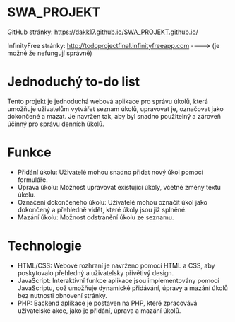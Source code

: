 # SWA_PROJEKT
GitHub stránky: https://dakk17.github.io/SWA_PROJEKT.github.io/

InfinityFree stránky: http://todoprojectfinal.infinityfreeapp.com ----> (je možné že nefungují správně)


# Jednoduchý to-do list

Tento projekt je jednoduchá webová aplikace pro správu úkolů, která umožňuje uživatelům vytvářet seznam úkolů, upravovat je, označovat jako dokončené a mazat. Je navržen tak, aby byl snadno použitelný a zároveň účinný pro správu denních úkolů.

# Funkce

- Přidání úkolu: Uživatelé mohou snadno přidat nový úkol pomocí formuláře.
- Úprava úkolu: Možnost upravovat existující úkoly, včetně změny textu úkolu.
- Označení dokončeného úkolu: Uživatelé mohou označit úkol jako dokončený a přehledně vidět, které úkoly jsou již splněné.
- Mazání úkolu: Možnost odstranění úkolu ze seznamu.
  
# Technologie
- HTML/CSS: Webové rozhraní je navrženo pomocí HTML a CSS, aby poskytovalo přehledný a uživatelsky přívětivý design.
- JavaScript: Interaktivní funkce aplikace jsou implementovány pomocí JavaScriptu, což umožňuje dynamické přidávání, úpravy a mazání úkolů bez nutnosti obnovení stránky.
- PHP: Backend aplikace je postaven na PHP, které zpracovává uživatelské akce, jako je přidání, úprava a mazání úkolů.
